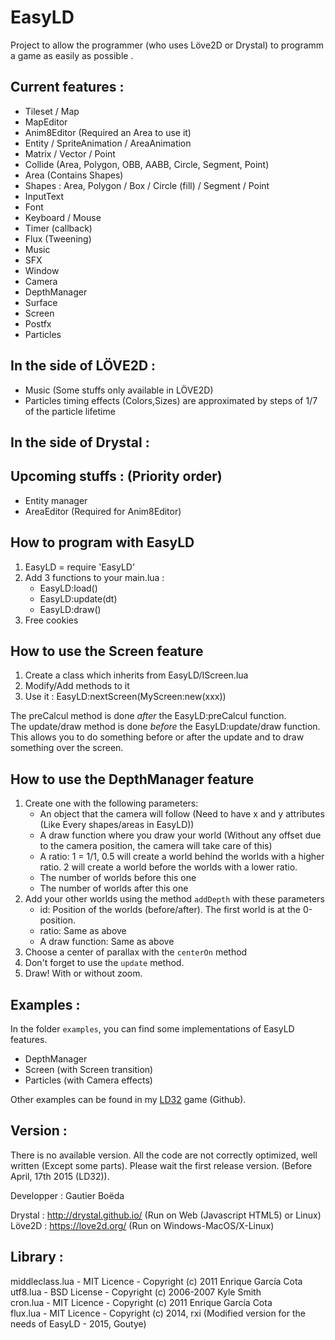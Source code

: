 # EasyLD

Project to allow the programmer (who uses Löve2D or Drystal) to programm a game as easily as possible .

Current features :
-----------------

* Tileset / Map
* MapEditor
* Anim8Editor (Required an Area to use it)
* Entity / SpriteAnimation / AreaAnimation
* Matrix / Vector / Point
* Collide (Area, Polygon, OBB, AABB, Circle, Segment, Point)
* Area (Contains Shapes)
* Shapes : Area, Polygon / Box / Circle (fill) / Segment / Point
* InputText
* Font
* Keyboard / Mouse
* Timer (callback)
* Flux (Tweening)
* Music
* SFX
* Window
* Camera
* DepthManager
* Surface
* Screen
* Postfx
* Particles

In the side of LÖVE2D :
----------------------

* Music (Some stuffs only available in LÖVE2D)
* Particles timing effects (Colors,Sizes) are approximated by steps of 1/7 of the particle lifetime  

In the side of Drystal :
----------------------

Upcoming stuffs : (Priority order)
----------------------

* Entity manager
* AreaEditor (Required for Anim8Editor)

How to program with EasyLD
----------------------

1. EasyLD = require 'EasyLD'
2. Add 3 functions to your main.lua :
	* EasyLD:load()
	* EasyLD:update(dt)
	* EasyLD:draw()
3. Free cookies

How to use the Screen feature
----------------------

1. Create a class which inherits from EasyLD/IScreen.lua
2. Modify/Add methods to it
3. Use it : EasyLD:nextScreen(MyScreen:new(xxx))

The preCalcul method is done _after_ the EasyLD:preCalcul function.  
The update/draw method is done _before_ the EasyLD:update/draw function.  
This allows you to do something before or after the update and to draw something over the screen.  

How to use the DepthManager feature
----------------------

1. Create one with the following parameters:
	* An object that the camera will follow (Need to have x and y attributes (Like Every shapes/areas in EasyLD))  
	* A draw function where you draw your world (Without any offset due to the camera position, the camera will take care of this)  
	* A ratio: 1 = 1/1, 0.5 will create a world behind the worlds with a higher ratio. 2 will create a world before the worlds with a lower ratio.  
	* The number of worlds before this one  
	* The number of worlds after this one  
2. Add your other worlds using the method `addDepth`  with these parameters  
	* id: Position of the worlds (before/after). The first world is at the 0-position.  
	* ratio: Same as above  
	* A draw function: Same as above
3. Choose a center of parallax with the `centerOn` method  
4. Don't forget to use the `update` method.  
5. Draw! With or without zoom.  

Examples :
---------

In the folder `examples`, you can find some implementations of EasyLD features.  

 * DepthManager  
 * Screen (with Screen transition)  
 * Particles (with Camera effects)  

Other examples can be found in my [LD32](https://github.com/Goutye/LD32) game (Github).  


Version :
---------

There is no available version. All the code are not correctly optimized, well written (Except some parts). Please wait the first release version. (Before April, 17th 2015 (LD32)).

Developper : Gautier Boëda

Drystal : http://drystal.github.io/ (Run on Web (Javascript HTML5) or Linux)  
Löve2D : https://love2d.org/ (Run on Windows-MacOS/X-Linux)


Library :
---------

middleclass.lua - MIT Licence - Copyright (c) 2011 Enrique García Cota  
utf8.lua - BSD License - Copyright (c) 2006-2007 Kyle Smith  
cron.lua - MIT Licence - Copyright (c) 2011 Enrique García Cota  
flux.lua - MIT Licence - Copyright (c) 2014, rxi (Modified version for the needs of EasyLD - 2015, Goutye)